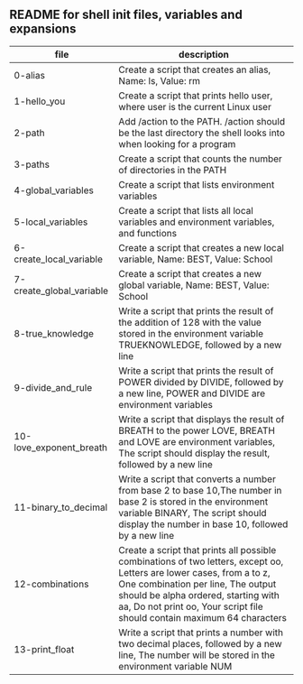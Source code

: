 ## README for shell init files, variables and expansions
| file | description |
| --- | --- |
| 0-alias | Create a script that creates an alias, Name: ls, Value: rm |
| 1-hello_you | Create a script that prints hello user, where user is the current Linux user |
| 2-path | Add /action to the PATH. /action should be the last directory the shell looks into when looking for a program |
| 3-paths | Create a script that counts the number of directories in the PATH |
| 4-global_variables | Create a script that lists environment variables |
| 5-local_variables | Create a script that lists all local variables and environment variables, and functions |
| 6-create_local_variable | Create a script that creates a new local variable, Name: BEST, Value: School |
| 7-create_global_variable | Create a script that creates a new global variable, Name: BEST, Value: School |
| 8-true_knowledge | Write a script that prints the result of the addition of 128 with the value stored in the environment variable TRUEKNOWLEDGE, followed by a new line |
| 9-divide_and_rule | Write a script that prints the result of POWER divided by DIVIDE, followed by a new line, POWER and DIVIDE are environment variables |
| 10-love_exponent_breath | Write a script that displays the result of BREATH to the power LOVE, BREATH and LOVE are environment variables, The script should display the result, followed by a new line |
| 11-binary_to_decimal | Write a script that converts a number from base 2 to base 10,The number in base 2 is stored in the environment variable BINARY, The script should display the number in base 10, followed by a new line |
| 12-combinations | Create a script that prints all possible combinations of two letters, except oo, Letters are lower cases, from a to z, One combination per line, The output should be alpha ordered, starting with aa, Do not print oo, Your script file should contain maximum 64 characters |
| 13-print_float | Write a script that prints a number with two decimal places, followed by a new line, The number will be stored in the environment variable NUM | 
